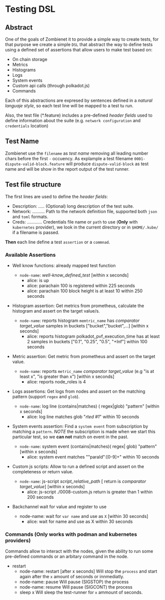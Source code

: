 # Testing DSL

## Abstract

One of the goals of Zombienet it to provide a simple way to create tests, for that purpose we create a simple `DSL` that abstract the way to define tests using a defined set of assertions that allow users to make test based on:
- On chain storage
- Metrics
- Histograms
- Logs
- System events
- Custom api calls (through polkadot.js)
- Commands

Each of this abstractions are expresed by sentences defined in a *natural languaje style*, so each test line will be mapped to a test tu run.

Also, the test file (*.feature) includes a pre-defined *header fields* used to define information about the suite (e.g. `network configuration` and `credentials` location)

## Test Name

Zombienet use the `filename` as *test name* removing all leading number chars before the first `-` occuency. As explample a test filename `0001-dispute-valid-block.feature` will produce `dispute-valid-block` as test name and will be show in the report output of the test runner.


## Test file structure

The first lines are used to define the *header fields*:

- Description: ..... (Optional) long description of the test suite.
- Network: .......... Path to the network definition file, supported both `json` and `toml` formats.
- Creds: ............ Credentials file name or `path` to use (**Only** with `kubernetes` provider), we look in the current directory or in `$HOME/.kube/` if a filename is passed.

**Then** each line define a test `assertion` or a `commnad`.

### Available Assertions

- Well know functions: already mapped test function
  - `node-name`: *well-know_defined_test* [within x seconds]
    - alice: is up
    - alice: parachain 100 is registered within 225 seconds
    - alice: parachain 100 block height is at least 10 within 250 seconds

- Histogram assertion: Get metrics from prometheus, calculate the histogram and assert on the target value/s.
  - `node-name`: reports histogram `memtric_name` has *comparator target_value* samples in buckets ["bucket","bucket",...] [within x seconds]
    - alice: reports histogram polkadot_pvf_execution_time has at least 2 samples in buckets ["0.1", "0.25", "0.5", "+Inf"] within 100 seconds

- Metric assertion: Get metric from prometheus and assert on the target value.
  - `node-name`: reports `metric_name` *comparator target_value* (e.g "is at least x", "is greater than x") [within x seconds]
    - alice: reports node_roles is 4

- Logs assertions: Get logs from nodes and assert on the matching pattern (support `regex` and `glob`).
  - `node-name`: log line (contains|matches) ( regex|glob) "pattern" [within x seconds]
    - alice: log line matches glob "*rted #1*" within 10 seconds

- System events assertion: Find a `system event` from subscription by matching a `pattern`. *NOTE* the subscription is made when we start this particular test, so we **can not** match on event in the past.
  - `node-name`: system event (contains|matches)( regex| glob) "pattern" [within x seconds]
    - alice: system event matches "\"paraId\":[0-9]+" within 10 seconds

- Custom js scripts: Allow to run a defined script and assert on the completeness or return value.
  - `node-name`: js-script *script_relative_path* [ return is *comparator target_value*] [within x seconds]
    - alice: js-script ./0008-custom.js return is greater than 1 within 200 seconds

- Backchannel wait for value and register to use
  - node-name: wait for `var name` and use as `X` [within 30 seconds]
    - alice: wait for name and use as X within 30 seconds

### Commands (Only works with podman and kubernetes providers)

  Commands allow to interact with the nodes, given the ability to run some pre-defined commands or an arbitary command in the node.

- restart
  - node-name: restart [after x seconds]
    Will stop the `process` and start again after the `x` amount of seconds or innmediatly.
  - node-name: pause
    Will pause (SIGSTOP) the process
  - node-name: resume
    Will pause (SIGCONT) the process
  - sleep x
    Will sleep the test-runner for `x` ammount of seconds.
